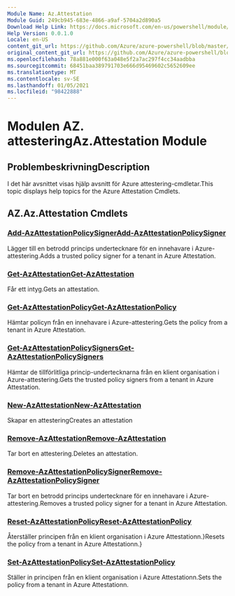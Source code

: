 ```yaml
---
Module Name: Az.Attestation
Module Guid: 249cb945-683e-4866-a9af-5704a2d890a5
Download Help Link: https://docs.microsoft.com/en-us/powershell/module/az.attestation
Help Version: 0.0.1.0
Locale: en-US
content_git_url: https://github.com/Azure/azure-powershell/blob/master/src/Attestation/Attestation/help/Az.Attestation.md
original_content_git_url: https://github.com/Azure/azure-powershell/blob/master/src/Attestation/Attestation/help/Az.Attestation.md
ms.openlocfilehash: 78a881e000f63a048e5f2a7ac297f4cc34aadbba
ms.sourcegitcommit: 68451baa389791703e666d95469602c5652609ee
ms.translationtype: MT
ms.contentlocale: sv-SE
ms.lasthandoff: 01/05/2021
ms.locfileid: "98422888"
---
```

# <span data-ttu-id="caa39-101">Modulen AZ. attestering</span><span class="sxs-lookup"><span data-stu-id="caa39-101">Az.Attestation Module</span></span>
## <span data-ttu-id="caa39-102">Problembeskrivning</span><span class="sxs-lookup"><span data-stu-id="caa39-102">Description</span></span>
<span data-ttu-id="caa39-103">I det här avsnittet visas hjälp avsnitt för Azure attestering-cmdletar.</span><span class="sxs-lookup"><span data-stu-id="caa39-103">This topic displays help topics for the Azure Attestation Cmdlets.</span></span>

## <span data-ttu-id="caa39-104">AZ.</span><span class="sxs-lookup"><span data-stu-id="caa39-104">Az.Attestation Cmdlets</span></span>
### [<span data-ttu-id="caa39-105">Add-AzAttestationPolicySigner</span><span class="sxs-lookup"><span data-stu-id="caa39-105">Add-AzAttestationPolicySigner</span></span>](Add-AzAttestationPolicySigner.md)
<span data-ttu-id="caa39-106">Lägger till en betrodd princips undertecknare för en innehavare i Azure-attestering.</span><span class="sxs-lookup"><span data-stu-id="caa39-106">Adds a trusted policy signer for a tenant in Azure Attestation.</span></span>

### [<span data-ttu-id="caa39-107">Get-AzAttestation</span><span class="sxs-lookup"><span data-stu-id="caa39-107">Get-AzAttestation</span></span>](Get-AzAttestation.md)
<span data-ttu-id="caa39-108">Får ett intyg.</span><span class="sxs-lookup"><span data-stu-id="caa39-108">Gets an attestation.</span></span>

### [<span data-ttu-id="caa39-109">Get-AzAttestationPolicy</span><span class="sxs-lookup"><span data-stu-id="caa39-109">Get-AzAttestationPolicy</span></span>](Get-AzAttestationPolicy.md)
<span data-ttu-id="caa39-110">Hämtar policyn från en innehavare i Azure-attestering.</span><span class="sxs-lookup"><span data-stu-id="caa39-110">Gets the policy from a tenant in Azure Attestation.</span></span>

### [<span data-ttu-id="caa39-111">Get-AzAttestationPolicySigners</span><span class="sxs-lookup"><span data-stu-id="caa39-111">Get-AzAttestationPolicySigners</span></span>](Get-AzAttestationPolicySigners.md)
<span data-ttu-id="caa39-112">Hämtar de tillförlitliga princip-undertecknarna från en klient organisation i Azure-attestering.</span><span class="sxs-lookup"><span data-stu-id="caa39-112">Gets the trusted policy signers from a tenant in Azure Attestation.</span></span>

### [<span data-ttu-id="caa39-113">New-AzAttestation</span><span class="sxs-lookup"><span data-stu-id="caa39-113">New-AzAttestation</span></span>](New-AzAttestation.md)
<span data-ttu-id="caa39-114">Skapar en attestering</span><span class="sxs-lookup"><span data-stu-id="caa39-114">Creates an attestation</span></span>

### [<span data-ttu-id="caa39-115">Remove-AzAttestation</span><span class="sxs-lookup"><span data-stu-id="caa39-115">Remove-AzAttestation</span></span>](Remove-AzAttestation.md)
<span data-ttu-id="caa39-116">Tar bort en attestering.</span><span class="sxs-lookup"><span data-stu-id="caa39-116">Deletes an attestation.</span></span>

### [<span data-ttu-id="caa39-117">Remove-AzAttestationPolicySigner</span><span class="sxs-lookup"><span data-stu-id="caa39-117">Remove-AzAttestationPolicySigner</span></span>](Remove-AzAttestationPolicySigner.md)
<span data-ttu-id="caa39-118">Tar bort en betrodd princips undertecknare för en innehavare i Azure-attestering.</span><span class="sxs-lookup"><span data-stu-id="caa39-118">Removes a trusted policy signer for a tenant in Azure Attestation.</span></span>

### [<span data-ttu-id="caa39-119">Reset-AzAttestationPolicy</span><span class="sxs-lookup"><span data-stu-id="caa39-119">Reset-AzAttestationPolicy</span></span>](Reset-AzAttestationPolicy.md)
<span data-ttu-id="caa39-120">Återställer principen från en klient organisation i Azure Attestationn.}</span><span class="sxs-lookup"><span data-stu-id="caa39-120">Resets the policy from a tenant in Azure Attestationn.}</span></span>

### [<span data-ttu-id="caa39-121">Set-AzAttestationPolicy</span><span class="sxs-lookup"><span data-stu-id="caa39-121">Set-AzAttestationPolicy</span></span>](Set-AzAttestationPolicy.md)
<span data-ttu-id="caa39-122">Ställer in principen från en klient organisation i Azure Attestationn.</span><span class="sxs-lookup"><span data-stu-id="caa39-122">Sets the policy from a tenant in Azure Attestationn.</span></span>

